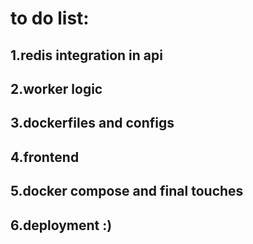 # to do list:
 ## 1.redis integration in api
 ## 2.worker logic 
 ## 3.dockerfiles and configs
 ## 4.frontend 
 ## 5.docker compose and final touches
 ## 6.deployment :)